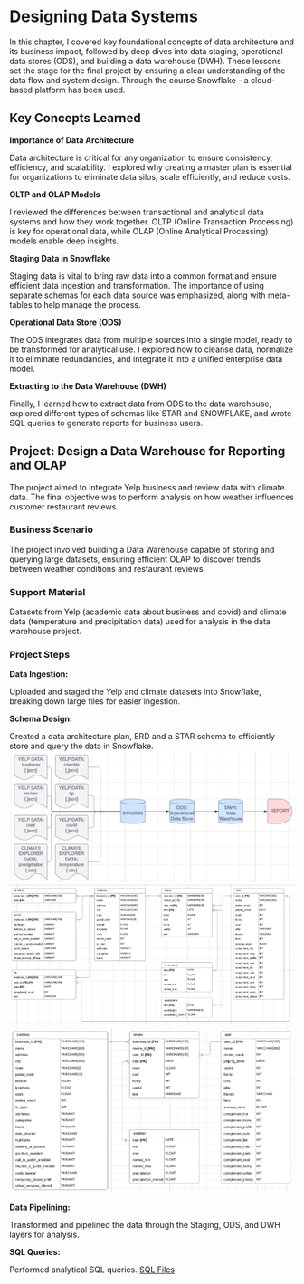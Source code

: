 # Designing Data Systems

In this chapter, I covered key foundational concepts of data architecture and its business impact, followed by deep dives into data staging, operational data stores (ODS), and building a data warehouse (DWH). These lessons set the stage for the final project by ensuring a clear understanding of the data flow and system design. Through the course Snowflake - a cloud-based platform has been used.

## Key Concepts Learned

**Importance of Data Architecture**

Data architecture is critical for any organization to ensure consistency, efficiency, and scalability.
I explored why creating a master plan is essential for organizations to eliminate data silos, scale efficiently, and reduce costs.

**OLTP and OLAP Models**

I reviewed the differences between transactional and analytical data systems and how they work together.
OLTP (Online Transaction Processing) is key for operational data, while OLAP (Online Analytical Processing) models enable deep insights.

**Staging Data in Snowflake**

Staging data is vital to bring raw data into a common format and ensure efficient data ingestion and transformation.
The importance of using separate schemas for each data source was emphasized, along with meta-tables to help manage the process.

**Operational Data Store (ODS)**

The ODS integrates data from multiple sources into a single model, ready to be transformed for analytical use.
I explored how to cleanse data, normalize it to eliminate redundancies, and integrate it into a unified enterprise data model.

**Extracting to the Data Warehouse (DWH)**

Finally, I learned how to extract data from ODS to the data warehouse, explored different types of schemas like STAR and SNOWFLAKE, and wrote SQL queries to generate reports for business users.

## Project: Design a Data Warehouse for Reporting and OLAP

The project aimed to integrate Yelp business and review data with climate data. The final objective was to perform analysis on how weather influences customer restaurant reviews.

### Business Scenario

The project involved building a Data Warehouse capable of storing and querying large datasets, ensuring efficient OLAP to discover trends between weather conditions and restaurant reviews.

### Support Material

Datasets from Yelp (academic data about business and covid) and climate data (temperature and precipitation data) used for analysis in the data warehouse project.

### Project Steps

**Data Ingestion:**

Uploaded and staged the Yelp and climate datasets into Snowflake, breaking down large files for easier ingestion.

**Schema Design:**

Created a data architecture plan, ERD and a STAR schema to efficiently store and query the data in Snowflake.
![PLAN](./IMG/data_architecture.png)
![ERD](./IMG/ER_diagram.png)
![STAR](./IMG/STAR_schema.png)

**Data Pipelining:**

Transformed and pipelined the data through the Staging, ODS, and DWH layers for analysis.

**SQL Queries:**

Performed analytical SQL queries.
<a href="SQL">SQL Files</a>
